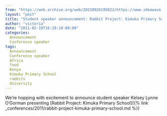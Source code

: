 ```yaml
---
from: "https://web.archive.org/web/20210926195022/https://www.ideawave.ca/student-speaker-announcement-rabbit-project-kimuka-primary-school/"
layout: "post"
title: "Student speaker announcement: Rabbit Project: Kimuka Primary School"
author: "victoria"
date: "2011-02-19T16:28:10-08:00"
categories:
  Announcement
  Conference speaker
tags: 
  Announcement
  Conference speaker
  Africa
  food
  Kenya
  Kimuka Primary School
  rabbits
  University
---
```


We’re hopping with excitement to announce student speaker Kelsey Lynne O’Gorman presenting [Rabbit Project: Kimuka Primary School]({% link _conferences/2011/rabbit-project-kimuka-primary-school.md %})
